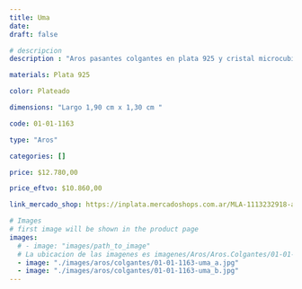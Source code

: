 ```yaml
---
title: Uma
date: 
draft: false

# descripcion
description : "Aros pasantes colgantes en plata 925 y cristal microcubic. Línea premium."

materials: Plata 925

color: Plateado

dimensions: "Largo 1,90 cm x 1,30 cm "

code: 01-01-1163

type: "Aros"

categories: []

price: $12.780,00

price_eftvo: $10.860,00

link_mercado_shop: https://inplata.mercadoshops.com.ar/MLA-1113232918-aros-plata-925-uma-_JM

# Images
# first image will be shown in the product page
images:
  # - image: "images/path_to_image"
  # La ubicacion de las imagenes es imagenes/Aros/Aros.Colgantes/01-01-1163-uma
  - image: "./images/aros/colgantes/01-01-1163-uma_a.jpg"
  - image: "./images/aros/colgantes/01-01-1163-uma_b.jpg"
---
```

